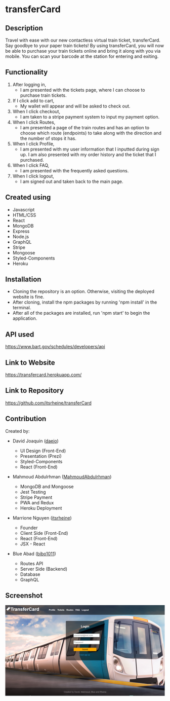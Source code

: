 # transferCard

## Description
Travel with ease with our new contactless virtual train ticket, transferCard.  Say goodbye to your paper train tickets! By using transferCard, you will now be able to purchase your train tickets online and bring it along with you via mobile. You can scan your barcode at the station for entering and exiting.

## Functionality 
1. After logging in,
    * I am presented with the tickets page, where I can choose to purchase train tickets.
2. If I click add to cart,
    * My wallet will appear and will be asked to check out.
3. When I click checkout,
    * I am taken to a stripe payment system to input my payment option.
4. When I click Routes,
    * I am presented a page of the train routes and has an option to choose which route (endpoints) to take along with the direction and the number of stops it has.
5. When I click Profile,
    * I am presented with my user information that I inputted during sign up.  I am also presented with my order history and the ticket that I purchased.
6. When I click FAQ,
    * I am presented with the frequently asked questions.
7. When I click logout,
    * I am signed out and taken back to the main page.

## Created using
- Javascript
- HTML/CSS
- React
- MongoDB
- Express
- Node.js
- GraphQL
- Stripe
- Mongoose
- Styled-Components
- Heroku

## Installation
- Cloning the repository is an option. Otherwise, visiting the deployed website is fine.
- After cloning, install the npm packages by running 'npm install' in the terminal. 
- After all of the packages are installed, run 'npm start' to begin the application.

## API used
https://www.bart.gov/schedules/developers/api

## Link to Website
https://transfercard.herokuapp.com/

## Link to Repository
https://github.com/itsrheine/transferCard

## Contribution
Created by: 
- David Joaquin ([daejo](https://github.com/daejo)) 
    * UI Design (Front-End)
    * Presentation (Prezi)
    * Styled-Components 
    * React (Front-End)

- Mahmoud Abdulrhman ([MahmoudAbdulrhman](https://github.com/MahmoudAbdulrhman)) 
    * MongoDB and Mongoose
    * Jest Testing
    * Stripe Payment
    * PWA and Redux
    * Heroku Deployment

- Marrione Nguyen ([itsrheine](https://github.com/itsrheine)) 
    * Founder
    * Client Side (Front-End)
    * React (Front-End)
    * JSX - React

- Blue Abad ([bibo1011](https://github.com/bibo1011)) 
    * Routes API
    * Server Side (Backend)
    * Database
    * GraphQL


## Screenshot
![Screenshot](client/src/assets/screenshot.PNG)

